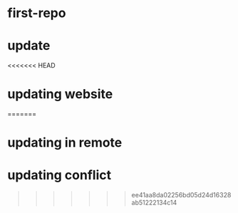 # first-repo
# update
<<<<<<< HEAD
# updating website

=======
# updating in remote
# updating conflict
>>>>>>> ee41aa8da02256bd05d24d16328ab51222134c14
